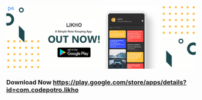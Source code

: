 ![alt](https://github.com/AhsanParadise/AhsanParadise/blob/master/LIKHO%20POSTER.jpg?v=4&s=500)
### Download Now https://play.google.com/store/apps/details?id=com.codepotro.likho
<!--
**AhsanParadise/AhsanParadise** is a ✨ _special_ ✨ repository because its `README.md` (this file) appears on your GitHub profile.

Here are some ideas to get you started:

- 🔭 I’m currently working on ...
- 🌱 I’m currently learning ...
- 👯 I’m looking to collaborate on ...
- 🤔 I’m looking for help with ...
- 💬 Ask me about ...
- 📫 How to reach me: ...
- 😄 Pronouns: ...
- ⚡ Fun fact: ...
-->
